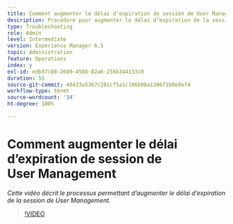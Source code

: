 ```yaml
---
title: Comment augmenter le délai d’expiration de session de User Management
description: Procédure pour augmenter le délai d’expiration de la session de User Management pour un utilisateur ou une utilisatrice
type: Troubleshooting
role: Admin
level: Intermediate
version: Experience Manager 6.5
topic: Administration
feature: Operations
index: y
exl-id: edb97c88-2689-4508-82a6-256b344133c0
duration: 55
source-git-commit: 48433a5367c281cf5a1c106b08a1306f1b0e8ef4
workflow-type: tm+mt
source-wordcount: '34'
ht-degree: 100%

---
```



# Comment augmenter le délai d’expiration de session de User Management

*Cette vidéo décrit le processus permettant d’augmenter le délai d’expiration de la session de User Management.*

>[!VIDEO](https://video.tv.adobe.com/v/3417651?quality=12&learn=on&captions=fre_fr)
